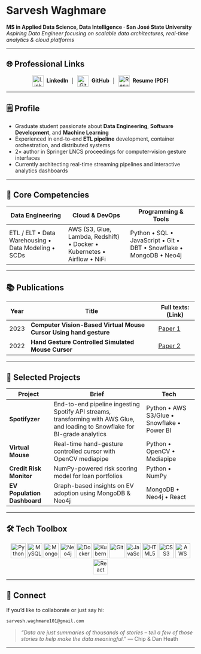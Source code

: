 # Sarvesh Waghmare

**MS in Applied Data Science, Data Intelligence · San José State University**
*Aspiring Data Engineer focusing on scalable data architectures, real-time analytics & cloud platforms*

---

## 🌐 Professional Links
<p align="center">
  <a href="https://www.linkedin.com/in/sarvesh-waghmare-8a631a16b/" target="_blank" style="text-decoration:none;">
    <img src="https://img.icons8.com/ios-filled/50/0A66C2/linkedin.png" alt="LinkedIn icon" height="30" style="vertical-align:middle;">
    &nbsp;<strong>LinkedIn</strong>
  </a>
  &nbsp;│&nbsp;
  <a href="https://github.com/sarvesh172000" target="_blank" style="text-decoration:none;">
    <img src="https://img.icons8.com/ios-glyphs/50/000000/github.png" alt="GitHub icon" height="30" style="vertical-align:middle;">
    &nbsp;<strong>GitHub</strong>
  </a>
  &nbsp;│&nbsp;
  <a href="https://drive.google.com/file/d/1It90SPXWmNbPJO2g_KsiuM5ve6_Xs2D5/view?usp=drive_link" target="_blank" style="text-decoration:none;">
    <img src="https://img.icons8.com/ios-filled/50/4CAF50/resume.png" alt="Resume icon" height="30" style="vertical-align:middle;">
    &nbsp;<strong>Resume&nbsp;(PDF)</strong>
  </a>
</p>



---

## 🗒️ Profile

* Graduate student passionate about **Data Engineering**, **Software Development**, and **Machine Learning**
* Experienced in end-to-end **ETL pipeline** development, container orchestration, and distributed systems
* 2× author in Springer LNCS proceedings for computer-vision gesture interfaces
* Currently architecting real-time streaming pipelines and interactive analytics dashboards

---

## 🔑 Core Competencies

| Data Engineering                                    | Cloud & DevOps                                                          | Programming & Tools                                                 |
| --------------------------------------------------- | ----------------------------------------------------------------------- | ------------------------------------------------------------------- |
| ETL / ELT • Data Warehousing • Data Modeling • SCDs | AWS (S3, Glue, Lambda, Redshift) • Docker • Kubernetes • Airflow • NiFi | Python • SQL • JavaScript • Git • DBT • Snowflake • MongoDB • Neo4j |

---

## 📚 Publications

| Year | Title                                                              | Full texts: (Link)                                                                                            |
| ---- | -------------------------------------------------------------------| ------------------------------------------------------------------------------------------------|
| 2023 | **Computer Vision-Based Virtual Mouse Cursor Using hand gesture**  | [Paper 1](https://drive.google.com/file/d/128b2ZrpqKngrjkIvjFbxFigbkaJnldyq/view?usp=sharing)   |
| 2022 | **Hand Gesture Controlled Simulated Mouse Cursor**                 | [Paper 2](https://drive.google.com/file/d/18BT8csBgASjvOsb3mbxJiwcIGpn2u65E/view?usp=drive_link)|


---

## 🚀 Selected Projects

| Project                     | Brief                                                                                                                          | Tech                                            |
| --------------------------- | ------------------------------------------------------------------------------------------------------------------------------ | ------------------------------------------------|
| **Spotifyzer**              | End-to-end pipeline ingesting Spotify API streams, transforming with AWS Glue, and loading to Snowflake for BI-grade analytics | Python • AWS S3/Glue • Snowflake • Power BI     |
| **Virtual Mouse**           | Real-time hand-gesture controlled cursor with OpenCV mediapipe                                                                 | Python • OpenCV • Mediapipe                     |
| **Credit Risk Monitor**     | NumPy-powered risk scoring model for loan portfolios                                                                           | Python • NumPy                                  |
| **EV Population Dashboard** | Graph-based insights on EV adoption using MongoDB & Neo4j                                                                      | MongoDB • Neo4j • React                         |

---

## 🛠️ Tech Toolbox

<p align="center">
  <img src="https://cdn.jsdelivr.net/gh/devicons/devicon/icons/python/python-original.svg" height="40" alt="Python" />
  <img src="https://cdn.jsdelivr.net/gh/devicons/devicon/icons/mysql/mysql-original.svg" height="40" alt="MySQL" />
  <img src="https://cdn.jsdelivr.net/gh/devicons/devicon/icons/mongodb/mongodb-original.svg" height="40" alt="MongoDB" />
  <img src="https://cdn.jsdelivr.net/gh/devicons/devicon@latest/icons/neo4j/neo4j-original-wordmark.svg" height="40" alt="Neo4j"/>
  <img src="https://cdn.jsdelivr.net/gh/devicons/devicon/icons/docker/docker-original.svg" height="40" alt="Docker" />
  <img src="https://cdn.jsdelivr.net/gh/devicons/devicon/icons/kubernetes/kubernetes-plain.svg" height="40" alt="Kubernetes" />
  <img src="https://cdn.jsdelivr.net/gh/devicons/devicon/icons/git/git-original.svg" height="40" alt="Git" />
  <img src="https://cdn.jsdelivr.net/gh/devicons/devicon/icons/javascript/javascript-original.svg" height="40" alt="JavaScript" />
  <img src="https://cdn.jsdelivr.net/gh/devicons/devicon/icons/html5/html5-original.svg" height="40" alt="HTML5" />
  <img src="https://cdn.jsdelivr.net/gh/devicons/devicon/icons/css3/css3-original.svg" height="40" alt="CSS3" />
  <img src="https://cdn.jsdelivr.net/gh/devicons/devicon@latest/icons/amazonwebservices/amazonwebservices-original-wordmark.svg" height="40" alt="AWS"/> 
  <img src="https://cdn.jsdelivr.net/gh/devicons/devicon/icons/react/react-original.svg" height="40" alt="React" />
</p>

---

## 🤝 Connect

If you’d like to collaborate or just say hi:

```bash
sarvesh.waghmare101@gmail.com
```

> *“Data are just summaries of thousands of stories – tell a few of those stories to help make the data meaningful.”* — Chip & Dan Heath

---